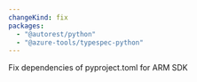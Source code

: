 ```yaml
---
changeKind: fix
packages:
  - "@autorest/python"
  - "@azure-tools/typespec-python"
---
```


Fix dependencies of pyproject.toml for ARM SDK